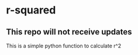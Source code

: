 # r-squared
## This repo will not receive updates
This is a simple python function to calculate r^2
